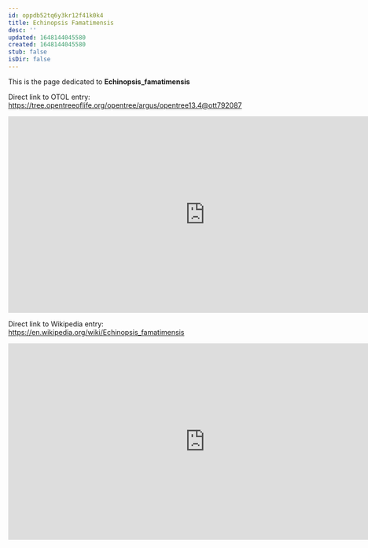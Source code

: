 ```yaml
---
id: oppdb52tq6y3kr12f41k0k4
title: Echinopsis Famatimensis
desc: ''
updated: 1648144045580
created: 1648144045580
stub: false
isDir: false
---
```

This is the page dedicated to **Echinopsis_famatimensis**


Direct link to OTOL entry: https://tree.opentreeoflife.org/opentree/argus/opentree13.4@ott792087



<html>
    <body>
    <iframe src="https://tree.opentreeoflife.org/opentree/argus/opentree13.4@ott792087"
    width="800" height="400" frameborder="0" allowfullscreen> </iframe>
    </body>
</html>
    


Direct link to Wikipedia entry: https://en.wikipedia.org/wiki/Echinopsis_famatimensis



<html>
    <body>
    <iframe src="https://en.wikipedia.org/wiki/Echinopsis_famatimensis"
    width="800" height="400" frameborder="0" allowfullscreen> </iframe>
    </body>
</html>
    
